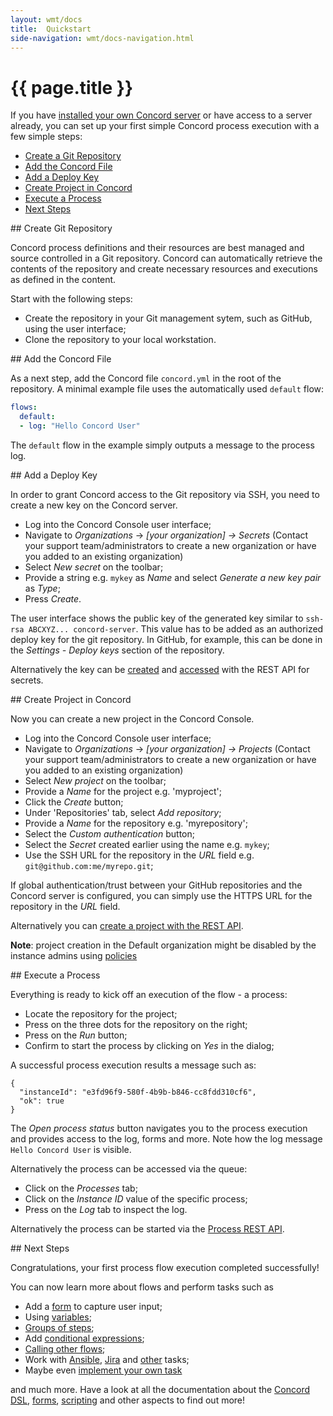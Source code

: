 ```yaml
---
layout: wmt/docs
title:  Quickstart
side-navigation: wmt/docs-navigation.html
---
```


# {{ page.title }}

If you have [installed your own Concord server](./installation.html) or have
access to a server already, you can set up your first simple Concord process
execution with a few simple steps:

- [Create a Git Repository](#create-repository)
- [Add the Concord File](#add-concord-file)
- [Add a Deploy Key](#add-deploy-key)
- [Create Project in Concord](#create-project)
- [Execute a Process](#execute-process)
- [Next Steps](#next-steps)

<a name="create-repository"/>
## Create Git Repository

Concord process definitions and their resources are best managed and source
controlled in a Git repository. Concord can automatically retrieve the contents
of the repository and create necessary resources and executions as defined in
the content.

Start with the following steps:

- Create the repository in your Git management sytem, such as GitHub, using the
  user interface;
- Clone the repository to your local workstation.

<a name="add-concord-file"/>
## Add the Concord File

As a next step, add the Concord file `concord.yml` in the root of the repository.
A minimal example file uses the automatically used `default` flow:

```yaml
flows:
  default:
  - log: "Hello Concord User"
```

The `default` flow in the example simply outputs a message to the process log.

<a name="add-deploy-key"/>
## Add a Deploy Key

In order to grant Concord access to the Git repository via SSH, you need to
create a new key on the Concord server.

- Log into the Concord Console user interface;
- Navigate to _Organizations_ &rarr; _[your organization] &rarr;  Secrets_ (Contact your support team/administrators to create a new organization or have you added to an existing organization)
- Select _New secret_ on the toolbar;
- Provide a string e.g. `mykey` as _Name_ and select _Generate a new key pair_ as _Type_;
- Press _Create_.

The user interface shows the public key of the generated key similar to
`ssh-rsa ABCXYZ... concord-server`. This value has to be added as an authorized deploy
key for the git repository. In GitHub, for example, this can be done in the
_Settings - Deploy keys_ section of the repository.

Alternatively the key can be
[created](../api/secret.html#create-secret) and
[accessed](../api/secret.html#get-key) with the REST API for secrets.


<a name="create-project"/>
## Create Project in Concord

Now you can create a new project in the Concord Console.

- Log into the Concord Console user interface;
- Navigate to _Organizations_ &rarr; _[your organization] &rarr;  Projects_ (Contact your support team/administrators to create a new organization or have you added to an existing organization)
- Select _New project_ on the toolbar;
- Provide a _Name_ for the project e.g. 'myproject';
- Click the _Create_ button;
- Under 'Repositories' tab, select _Add repository_;
- Provide a _Name_ for the repository e.g. 'myrepository';
- Select the _Custom authentication_ button;
- Select the _Secret_ created earlier using the name e.g. `mykey`;
- Use the SSH URL for the repository in the _URL_ field e.g. `git@github.com:me/myrepo.git`;

If global authentication/trust between your GitHub repositories and the Concord
server is configured, you can simply use the HTTPS URL for the repository in the
_URL_ field.

Alternatively you can
[create a project with the REST API](../api/project.html#createproject).

**Note**: project creation in the Default organization might be disabled by
the instance admins using [policies](./policies.html#entity-rule)

<a name="execute-process"/>
## Execute a Process

Everything is ready to kick off an execution of the flow - a process:

- Locate the repository for the project;
- Press on the three dots for the repository on the right;
- Press on the _Run_ button;
- Confirm to start the process by clicking on _Yes_ in the dialog;

A successful process execution results a message such as:

```
{
  "instanceId": "e3fd96f9-580f-4b9b-b846-cc8fdd310cf6",
  "ok": true
}
```

The _Open process status_ button navigates you to the process execution and
provides access to the log, forms and more. Note how the log message
`Hello Concord User` is visible.

Alternatively the process can be accessed via the queue:

- Click on the _Processes_ tab;
- Click on the _Instance ID_ value of the specific process;
- Press on the _Log_ tab to inspect the log.

Alternatively the process can be started via the
[Process REST API](../api/process.html).

<a name="next-steps"/>
## Next Steps

Congratulations, your first process flow execution completed successfully!

You can now learn more about flows and perform tasks such as

- Add a [form](./forms.html) to capture user input;
- Using [variables](../processes-v2/index.html#variables);
- [Groups of steps](../processes-v2/flows.html#groups-of-steps);
- Add [conditional expressions](../processes-v2/flows.html#conditional-expressions);
- [Calling other flows](../processes-v2/flows.html#calling-other-flows);
- Work with [Ansible](../plugins-v2/ansible.html), [Jira](../plugins-v2/jira.html) and [other](../plugins-v2/) tasks;
- Maybe even [implement your own task](../processes-v2/tasks.html#create-task)

and much more. Have a look at all the documentation about the
[Concord DSL](../processes-v2/flows.html), [forms](./forms.html),
[scripting](./scripting.html) and other aspects to find out more!
